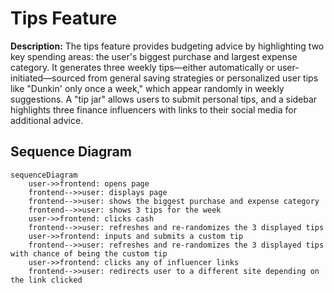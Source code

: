 # Tips Feature
**Description:** 
The tips feature provides budgeting advice by highlighting two key spending areas: the user's biggest purchase and largest expense category. It generates three weekly tips—either automatically or user-initiated—sourced from general saving strategies or personalized user tips like "Dunkin' only once a week," which appear randomly in weekly suggestions. A "tip jar" allows users to submit personal tips, and a sidebar highlights three finance influencers with links to their social media for additional advice.

## Sequence Diagram
```mermaid
sequenceDiagram
    user->>frontend: opens page
    frontend-->>user: displays page
    frontend-->>user: shows the biggest purchase and expense category
    frontend-->>user: shows 3 tips for the week
    user->>frontend: clicks cash
    frontend-->>user: refreshes and re-randomizes the 3 displayed tips
    user->>frontend: inputs and submits a custom tip
    frontend-->>user: refreshes and re-randomizes the 3 displayed tips with chance of being the custom tip
    user->>frontend: clicks any of influencer links
    frontend-->>user: redirects user to a different site depending on the link clicked
```
